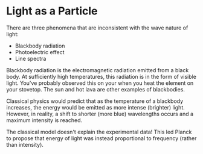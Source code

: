 # Light as a Particle

There are three phenomena that are inconsistent with the wave nature of light:
* Blackbody radiation
* Photoelectric effect
* Line spectra

Blackbody radiation is the electromagnetic radiation emitted from a black body.  At sufficiently high temperatures, this radiation is in the form of visible light.  You've probably observed this on your when you heat the element on your stovetop.  The sun and hot lava are other examples of blackbodies.

Classical physics would predict that as the temperature of a blackbody increases, the energy would be emitted as more intense (brighter) light.  However, in reality, a shift to shorter (more blue) wavelengths occurs and a maximum intensity is reached.  

The classical model doesn't explain the experimental data! This led Planck to propose that energy of light was instead proportional to frequency (rather than intensity).


